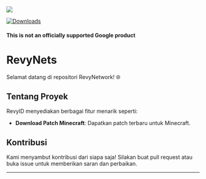 <img src="https://share.creavite.co/66d597e1ce9f5d4f05105780.gif" >

[![Downloads](https://img.shields.io/badge/dynamic/json?color=green&label=Downloads&query=totalString&url=https%3A%2F%2Fraw.githubusercontent.com%2Ftopjohnwu%2Fmagisk-files%2Fcount%2Fcount.json&cacheSeconds=1800)](https://raw.githubusercontent.com/topjohnwu/magisk-files/count/count.json)

#### This is not an officially supported Google product

# RevyNets

Selamat datang di repositori RevyNetwork! 🌐

## Tentang Proyek

RevyID menyediakan berbagai fitur menarik seperti:
- **Download Patch Minecraft**: Dapatkan patch terbaru untuk Minecraft.

## Kontribusi

Kami menyambut kontribusi dari siapa saja! Silakan buat pull request atau buka issue untuk memberikan saran dan perbaikan.

---
